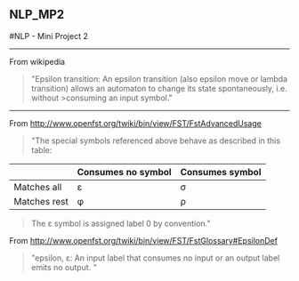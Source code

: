 ## NLP_MP2
#NLP - Mini Project 2

----------------------------------------------------------

From wikipedia

>"Epsilon transition:
>An epsilon transition (also epsilon move or lambda transition) allows an automaton to change its state spontaneously, i.e. without >consuming an input symbol."

----------------------------------------------------------

From http://www.openfst.org/twiki/bin/view/FST/FstAdvancedUsage

>"The special symbols referenced above behave as described in this table:

|               | Consumes no symbol | Consumes symbol | 
| ------------- | ------------------ | --------------- |
| Matches all   |          ε         |        σ        |
| Matches rest  |          φ         |        ρ        |

>The ε symbol is assigned label 0 by convention."

From http://www.openfst.org/twiki/bin/view/FST/FstGlossary#EpsilonDef

>"epsilon, ε:
>An input label that consumes no input or an output label emits no output. "